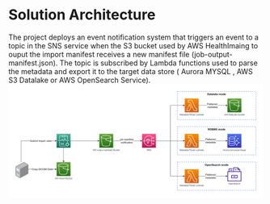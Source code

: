 # Solution Architecture
The project deploys an event notification system that triggers an event to a topic in the SNS service when the S3 bucket used by AWS HealthImaing to ouput the import manifest receives a new manifest file (job-output-manifest.json). The topic is subscribed by Lambda functions used to parse the metadata and export it to the target data store ( Aurora MYSQL , AWS S3 Datalake or AWS OpenSearch Service).
![architecture diagram](../img/lambda-dataflow.png)